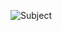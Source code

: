 ![Subject](https://github.com/29Kumait/29Kumait/assets/137179507/7a8e42a7-f9a4-413c-b714-f8a92ecb297f)
